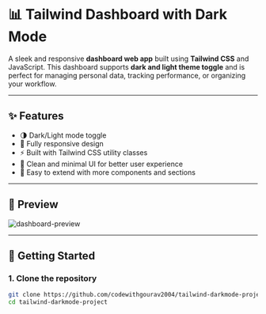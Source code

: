 # 📊 Tailwind Dashboard with Dark Mode

A sleek and responsive **dashboard web app** built using **Tailwind CSS** and JavaScript. This dashboard supports **dark and light theme toggle** and is perfect for managing personal data, tracking performance, or organizing your workflow.

---

## ✨ Features

- 🌗 Dark/Light mode toggle
- 📱 Fully responsive design
- ⚡ Built with Tailwind CSS utility classes
- 🧠 Clean and minimal UI for better user experience
- 🔧 Easy to extend with more components and sections

---

## 📸 Preview

![dashboard-preview](preview.png) <!-- Optional: Add a screenshot of your dashboard -->

---

## 🚀 Getting Started

### 1. Clone the repository

```bash
git clone https://github.com/codewithgourav2004/tailwind-darkmode-project.git
cd tailwind-darkmode-project
